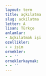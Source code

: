 ```yaml
---
layout: term
title: açkılatma
slug: ackilatma
letter: A
lisan: Türkçe
anlamlar:
- Açkılatmak işi
ozellikler:
- - isim
ornekler:
- - ''
orneklerkaynak:
- - ''
---
```

